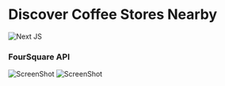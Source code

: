 # Discover Coffee Stores Nearby

![Next JS](https://img.shields.io/badge/Next-black?style=for-the-badge&logo=next.js&logoColor=white)
### FourSquare API

![ScreenShot](https://res.cloudinary.com/ds4m4cban/image/upload/v1642498823/images/jimmieshop/web2_iiiiru.jpg)
![ScreenShot](https://res.cloudinary.com/ds4m4cban/image/upload/v1642498823/images/jimmieshop/web3_xq8x3k.jpg)
